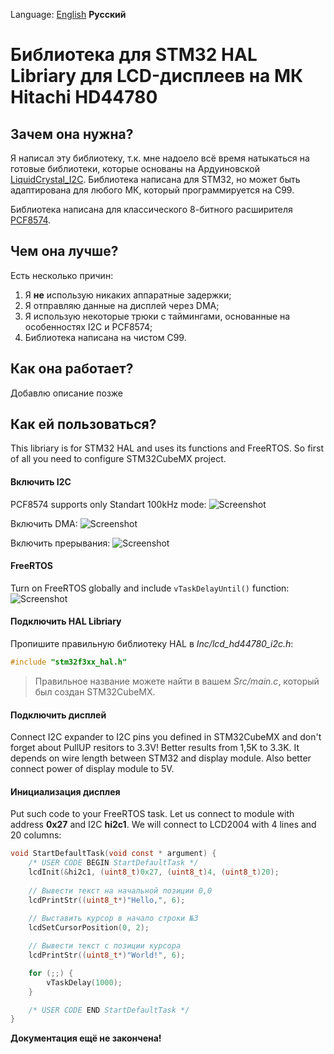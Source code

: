 Language: [English](http://blog.bulki.me/STM32-LCD-HD44780-I2C/) **Русский**

# Библиотека для STM32 HAL Libriary для LCD-дисплеев на МК Hitachi HD44780
## Зачем она нужна?
Я написал эту библиотеку, т.к. мне надоело всё время натыкаться на готовые библиотеки, которые основаны на Ардуиновской  [LiquidCrystal_I2C](https://github.com/marcoschwartz/LiquidCrystal_I2C). 
Библиотека написана для STM32, но может быть адаптирована для любого МК, который программируется на C99.

Библиотека написана для классического 8-битного расширителя [PCF8574](https://www.nxp.com/docs/en/data-sheet/PCF8574_PCF8574A.pdf?pspll=1).

## Чем она лучше?
Есть несколько причин:
1. Я  **не** использую никаких аппаратные задержки;
2. Я отправляю данные на дисплей через DMA;
3. Я использую некоторые трюки с таймингами, основанные на особенностях I2C и PCF8574;
4. Библиотека написана на чистом C99.

## Как она работает?
Добавлю описание позже

## Как ей пользоваться?
This libriary is for STM32 HAL and uses its functions and FreeRTOS. So first of all you need to configure STM32CubeMX project.

#### Включить I2C
PCF8574 supports only Standart 100kHz mode:
![Screenshot](http://blog.bulki.me/assets/img/stm32-lcd-hitachi/i2c-params.png)

Включить DMA:
![Screenshot](http://blog.bulki.me/assets/img/stm32-lcd-hitachi/i2c-dma.png)

Включить прерывания:
![Screenshot](http://blog.bulki.me/assets/img/stm32-lcd-hitachi/i2c-nvic.png)

#### FreeRTOS
Turn on FreeRTOS globally and include ```vTaskDelayUntil()``` function:
![Screenshot](http://blog.bulki.me/assets/img/stm32-lcd-hitachi/freertos_include_params.png)

#### Подключить HAL Libriary
Пропишите правильную библиотеку HAL в *Inc/lcd_hd44780_i2c.h*:
```c
#include "stm32f3xx_hal.h"
```

> Правильное название можете найти в вашем *Src/main.c*, который был создан STM32CubeMX.

#### Подключить дисплей
Connect I2C expander to I2C pins you defined in STM32CubeMX and don't forget about PullUP resitors to 3.3V! Better results from 1,5K to 3.3K. It depends on wire length between STM32 and display module. Also better connect power of display module to 5V.

#### Инициализация дисплея
Put such code to your FreeRTOS task. Let us connect to module with address **0x27** and I2C **hi2c1**. We will connect to LCD2004 with 4 lines and 20 columns:

```c
void StartDefaultTask(void const * argument) {
    /* USER CODE BEGIN StartDefaultTask */
    lcdInit(&hi2c1, (uint8_t)0x27, (uint8_t)4, (uint8_t)20);
    
    // Вывести текст на начальной позиции 0,0
    lcdPrintStr((uint8_t*)"Hello,", 6);
    
    // Выставить курсор в начало строки №3
    lcdSetCursorPosition(0, 2);

    // Вывести текст с позиции курсора
    lcdPrintStr((uint8_t*)"World!", 6);

    for (;;) {
        vTaskDelay(1000);
    }

    /* USER CODE END StartDefaultTask */
}
```

**Документация ещё не закончена!**
